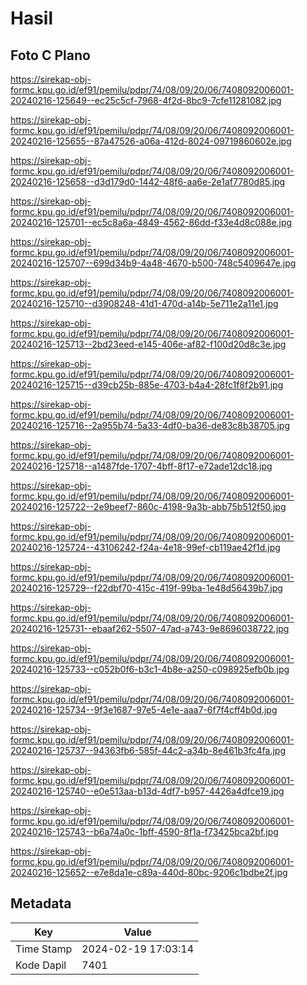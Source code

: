 # Hasil

## Foto C Plano

https://sirekap-obj-formc.kpu.go.id/ef91/pemilu/pdpr/74/08/09/20/06/7408092006001-20240216-125649--ec25c5cf-7968-4f2d-8bc9-7cfe11281082.jpg

https://sirekap-obj-formc.kpu.go.id/ef91/pemilu/pdpr/74/08/09/20/06/7408092006001-20240216-125655--87a47526-a06a-412d-8024-09719860602e.jpg

https://sirekap-obj-formc.kpu.go.id/ef91/pemilu/pdpr/74/08/09/20/06/7408092006001-20240216-125658--d3d179d0-1442-48f6-aa6e-2e1af7780d85.jpg

https://sirekap-obj-formc.kpu.go.id/ef91/pemilu/pdpr/74/08/09/20/06/7408092006001-20240216-125701--ec5c8a6a-4849-4562-86dd-f33e4d8c088e.jpg

https://sirekap-obj-formc.kpu.go.id/ef91/pemilu/pdpr/74/08/09/20/06/7408092006001-20240216-125707--699d34b9-4a48-4670-b500-748c5409647e.jpg

https://sirekap-obj-formc.kpu.go.id/ef91/pemilu/pdpr/74/08/09/20/06/7408092006001-20240216-125710--d3908248-41d1-470d-a14b-5e711e2a11e1.jpg

https://sirekap-obj-formc.kpu.go.id/ef91/pemilu/pdpr/74/08/09/20/06/7408092006001-20240216-125713--2bd23eed-e145-406e-af82-f100d20d8c3e.jpg

https://sirekap-obj-formc.kpu.go.id/ef91/pemilu/pdpr/74/08/09/20/06/7408092006001-20240216-125715--d39cb25b-885e-4703-b4a4-28fc1f8f2b91.jpg

https://sirekap-obj-formc.kpu.go.id/ef91/pemilu/pdpr/74/08/09/20/06/7408092006001-20240216-125716--2a955b74-5a33-4df0-ba36-de83c8b38705.jpg

https://sirekap-obj-formc.kpu.go.id/ef91/pemilu/pdpr/74/08/09/20/06/7408092006001-20240216-125718--a1487fde-1707-4bff-8f17-e72ade12dc18.jpg

https://sirekap-obj-formc.kpu.go.id/ef91/pemilu/pdpr/74/08/09/20/06/7408092006001-20240216-125722--2e9beef7-860c-4198-9a3b-abb75b512f50.jpg

https://sirekap-obj-formc.kpu.go.id/ef91/pemilu/pdpr/74/08/09/20/06/7408092006001-20240216-125724--43106242-f24a-4e18-99ef-cb119ae42f1d.jpg

https://sirekap-obj-formc.kpu.go.id/ef91/pemilu/pdpr/74/08/09/20/06/7408092006001-20240216-125729--f22dbf70-415c-419f-99ba-1e48d56439b7.jpg

https://sirekap-obj-formc.kpu.go.id/ef91/pemilu/pdpr/74/08/09/20/06/7408092006001-20240216-125731--ebaaf262-5507-47ad-a743-9e8696038722.jpg

https://sirekap-obj-formc.kpu.go.id/ef91/pemilu/pdpr/74/08/09/20/06/7408092006001-20240216-125733--c052b0f6-b3c1-4b8e-a250-c098925efb0b.jpg

https://sirekap-obj-formc.kpu.go.id/ef91/pemilu/pdpr/74/08/09/20/06/7408092006001-20240216-125734--9f3e1687-97e5-4e1e-aaa7-6f7f4cff4b0d.jpg

https://sirekap-obj-formc.kpu.go.id/ef91/pemilu/pdpr/74/08/09/20/06/7408092006001-20240216-125737--94363fb6-585f-44c2-a34b-8e461b3fc4fa.jpg

https://sirekap-obj-formc.kpu.go.id/ef91/pemilu/pdpr/74/08/09/20/06/7408092006001-20240216-125740--e0e513aa-b13d-4df7-b957-4426a4dfce19.jpg

https://sirekap-obj-formc.kpu.go.id/ef91/pemilu/pdpr/74/08/09/20/06/7408092006001-20240216-125743--b6a74a0c-1bff-4590-8f1a-f73425bca2bf.jpg

https://sirekap-obj-formc.kpu.go.id/ef91/pemilu/pdpr/74/08/09/20/06/7408092006001-20240216-125652--e7e8da1e-c89a-440d-80bc-9206c1bdbe2f.jpg


## Metadata

| Key        | Value               |
| ---------- | ------------------- |
| Time Stamp | 2024-02-19 17:03:14 |
| Kode Dapil | 7401                |




